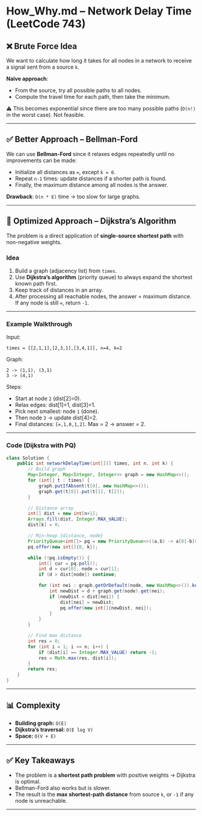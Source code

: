 # How_Why.md – Network Delay Time (LeetCode 743)

## ❌ Brute Force Idea

We want to calculate how long it takes for all nodes in a network to receive a signal sent from a source `k`.

**Naïve approach**:

* From the source, try all possible paths to all nodes.
* Compute the travel time for each path, then take the minimum.

⚠️ This becomes exponential since there are too many possible paths (`O(n!)` in the worst case). Not feasible.

---

## ✅ Better Approach – Bellman-Ford

We can use **Bellman-Ford** since it relaxes edges repeatedly until no improvements can be made:

* Initialize all distances as `∞`, except `k = 0`.
* Repeat `n-1` times: update distances if a shorter path is found.
* Finally, the maximum distance among all nodes is the answer.

**Drawback**: `O(n * E)` time → too slow for large graphs.

---

## 🚀 Optimized Approach – Dijkstra’s Algorithm

The problem is a direct application of **single-source shortest path** with non-negative weights.

### Idea

1. Build a graph (adjacency list) from `times`.
2. Use **Dijkstra’s algorithm** (priority queue) to always expand the shortest known path first.
3. Keep track of distances in an array.
4. After processing all reachable nodes, the answer = maximum distance. If any node is still `∞`, return `-1`.

---

### Example Walkthrough

Input:

```
times = [[2,1,1],[2,3,1],[3,4,1]], n=4, k=2
```

Graph:

```
2 -> (1,1), (3,1)
3 -> (4,1)
```

Steps:

* Start at node `2` (dist[2]=0).
* Relax edges: dist[1]=1, dist[3]=1.
* Pick next smallest: node `1` (done).
* Then node `3` → update dist[4]=2.
* Final distances: `[∞,1,0,1,2]`.
  Max = 2 → answer = 2.

---

### Code (Dijkstra with PQ)

```java
class Solution {
    public int networkDelayTime(int[][] times, int n, int k) {
        // Build graph
        Map<Integer, Map<Integer, Integer>> graph = new HashMap<>();
        for (int[] t : times) {
            graph.putIfAbsent(t[0], new HashMap<>());
            graph.get(t[0]).put(t[1], t[2]);
        }

        // Distance array
        int[] dist = new int[n+1];
        Arrays.fill(dist, Integer.MAX_VALUE);
        dist[k] = 0;

        // Min-heap {distance, node}
        PriorityQueue<int[]> pq = new PriorityQueue<>((a,b) -> a[0]-b[0]);
        pq.offer(new int[]{0, k});

        while (!pq.isEmpty()) {
            int[] cur = pq.poll();
            int d = cur[0], node = cur[1];
            if (d > dist[node]) continue;

            for (int nei : graph.getOrDefault(node, new HashMap<>()).keySet()) {
                int newDist = d + graph.get(node).get(nei);
                if (newDist < dist[nei]) {
                    dist[nei] = newDist;
                    pq.offer(new int[]{newDist, nei});
                }
            }
        }

        // Find max distance
        int res = 0;
        for (int i = 1; i <= n; i++) {
            if (dist[i] == Integer.MAX_VALUE) return -1;
            res = Math.max(res, dist[i]);
        }
        return res;
    }
}
```

---

## 📊 Complexity

* **Building graph:** `O(E)`
* **Dijkstra’s traversal:** `O(E log V)`
* **Space:** `O(V + E)`

---

## ✅ Key Takeaways

* The problem is a **shortest path problem** with positive weights → Dijkstra is optimal.
* Bellman-Ford also works but is slower.
* The result is the **max shortest-path distance** from source `k`, or `-1` if any node is unreachable.

---
